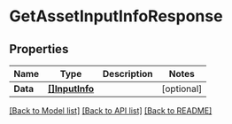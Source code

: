 # GetAssetInputInfoResponse

## Properties
Name | Type | Description | Notes
------------ | ------------- | ------------- | -------------
**Data** | [**[]InputInfo**](InputInfo.md) |  | [optional] 

[[Back to Model list]](../README.md#documentation-for-models) [[Back to API list]](../README.md#documentation-for-api-endpoints) [[Back to README]](../README.md)


